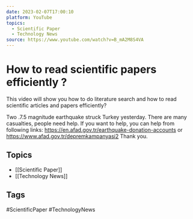 ```yaml
---
date: 2023-02-07T17:00:10
platform: YouTube
topics:
  - Scientific Paper
  - Technology News
source: https://www.youtube.com/watch?v=B_mA2M8S4VA
---
```

# How to read scientific papers efficiently ?

This video will show you how to do literature search and how to read scientific articles and papers efficiently?

Two .7.5 magnitude earthquake struck Turkey yesterday. There are many casualties, people need help. If you want to help, you can help from following links:
https://en.afad.gov.tr/earthquake-donation-accounts
or 
https://www.afad.gov.tr/depremkampanyasi2
Thank you.

## Topics
- [[Scientific Paper]]
- [[Technology News]]

## Tags
#ScientificPaper #TechnologyNews